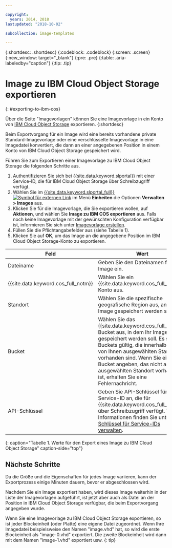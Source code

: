 ```yaml
---

copyright:
  years: 2014, 2018
lastupdated: "2018-10-02"

subcollection: image-templates

---
```


{:shortdesc: .shortdesc}
{:codeblock: .codeblock}
{:screen: .screen}
{:new_window: target="_blank"}
{:pre: .pre}
{:table: .aria-labeledby="caption"}
{:tip: .tip}

# Image zu IBM Cloud Object Storage exportieren
{: #exporting-to-ibm-cos}

Über die Seite "Imagevorlagen" können Sie eine Imagevorlage in ein Konto von [IBM Cloud Object Storage](/docs/services/cloud-object-storage?topic=cloud-object-storage-about-ibm-cloud-object-storage) exportieren.
{:shortdesc}

Beim Exportvorgang für ein Image wird eine bereits vorhandene private Standard-Imagevorlage oder eine verschlüsselte Imagevorlage in eine Imagedatei konvertiert, die dann an einer angegebenen Position in einem Konto von IBM Cloud Object Storage gespeichert wird. 

Führen Sie zum Exportieren einer Imagevorlage zu IBM Cloud Object Storage die folgenden Schritte aus.

1. Authentifizieren Sie sich bei {{site.data.keyword.slportal}} mit einer Service-ID, die für IBM Cloud Object Storage über Schreibzugriff verfügt. 
2. Wählen Sie im [{{site.data.keyword.slportal_full}} ![Symbol für externen Link](../../icons/launch-glyph.svg "Symbol für externen Link")](https://control.softlayer.com/) im Menü **Einheiten** die Optionen **Verwalten > Images** aus.
3. Klicken Sie für die Imagevorlage, die Sie exportieren wollen, auf **Aktionen**, und wählen Sie **Image zu IBM COS exportieren** aus. Falls noch keine Imagevorlage mit der gewünschten Konfiguration verfügbar ist, informieren Sie sich unter [Imagevorlage erstellen](/docs/infrastructure/image-templates?topic=image-templates-creating-an-image-template).
4. Füllen Sie die Pflichtangabefelder aus (siehe Tabelle 1).
5. Klicken Sie auf **OK**, um das Image an die angegebene Position im IBM Cloud Object Storage-Konto zu exportieren. 

| Feld | Wert |
| ----- | ----- |
| Dateiname | Geben Sie den Dateinamen für das Image ein. |
| {{site.data.keyword.cos_full_notm}} | Wählen Sie ein {{site.data.keyword.cos_full_notm}}-Konto aus. |
| Standort | Wählen Sie die spezifische geografische Region aus, an der Ihr Image gespeichert werden soll. |
| Bucket | Wählen Sie das {{site.data.keyword.cos_full_notm}}-Bucket aus, in dem Ihr Image gespeichert werden soll. Es sind nur Buckets gültig, die innerhalb des von Ihnen ausgewählten Standorts vorhanden sind. Wenn Sie ein Bucket angeben, das nicht am ausgewählten Standort vorhanden ist, erhalten Sie eine Fehlernachricht. |
| API-Schlüssel | Geben Sie API-Schlüssel für die Service-ID an, die für {{site.data.keyword.cos_full_notm}} über Schreibzugriff verfügt. Weitere Informationen finden Sie unter [API-Schlüssel für Service-IDs verwalten](/docs/iam?topic=iam-serviceidapikeys). |
{: caption="Tabelle 1. Werte für den Export eines Image zu IBM Cloud Object Storage" caption-side="top"}

## Nächste Schritte
Da die Größe und die Eigenschaften für jedes Image variieren, kann der Exportprozess einige Minuten dauern, bevor er abgeschlossen wird.

Nachdem Sie ein Image exportiert haben, wird dieses Image weiterhin in der Liste der Imagevorlagen aufgeführt, ist jetzt aber auch als Datei an der Position in IBM Cloud Object Storage verfügbar, die beim Exportvorgang angegeben wurde. 

Wenn Sie eine Imagevorlage zu IBM Cloud Object Storage exportieren, so ist jeder Blockeinheit (oder Platte) eine eigene Datei zugeordnet. Wenn Ihre Imagedatei beispielsweise den Namen "image.vhd" hat, so wird die erste Blockeinheit als "image-0.vhd" exportiert. Die zweite Blockeinheit wird dann mit dem Namen "image-1.vhd" exportiert usw.
{: tip}
